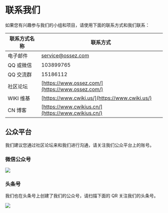 # 联系我们

如果您有兴趣参与我们的小组和项目，请使用下面的联系方式和我们联系：

| 联系方式名称  | 联系方式  |
|---|---|
| 电子邮件  | [service@ossez.com](mailto:service@ossez.com)  |
| QQ 或微信  | 103899765  |
| QQ 交流群  | 15186112 |
| 社区论坛 | [https://www.ossez.com/](https://www.ossez.com/) |
| WIKI 维基 | [https://www.cwiki.us/](https://www.cwiki.us/) |
| CN 博客 | [https://www.cwikius.cn/](https://www.cwikius.cn/) |

## 公众平台

我们建议您通过社区论坛来和我们进行沟通，请关注我们公众平台上的账号。

### 微信公众号
![](https://cdn.ossez.com/img/cwikius/cwikius-qr-wechat-search-w400.png)

### 头条号
我们也在头条号上创建了我们的公众号，请扫描下面的 QR 关注我们的头条号。

![](https://cdn.ossez.com/img/cwikius/cwikus-qr-toutiao.png)
